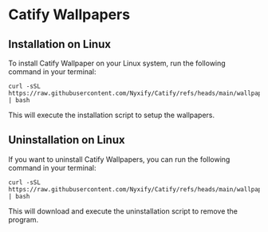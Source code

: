 # Catify Wallpapers

## Installation on Linux
To install Catify Wallpaper on your Linux system, run the following command in your terminal:
```
curl -sSL https://raw.githubusercontent.com/Nyxify/Catify/refs/heads/main/wallpaper/linux/install.sh | bash
```
This will execute the installation script to setup the wallpapers.

## Uninstallation on Linux
If you want to uninstall Catify Wallpapers, you can run the following command in your terminal:
```
curl -sSL https://raw.githubusercontent.com/Nyxify/Catify/refs/heads/main/wallpaper/linux/uninstall.sh | bash

```
This will download and execute the uninstallation script to remove the program.